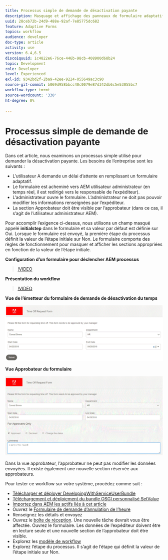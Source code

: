 ```yaml
---
title: Processus simple de demande de désactivation payante
description: Masquage et affichage des panneaux de formulaire adaptatif dans AEM processus
uuid: 28ceb72b-24d9-488e-92af-7e85775dc682
feature: Adaptive Forms
topics: workflow
audience: developer
doc-type: article
activity: use
version: 6.4,6.5
discoiquuid: 1c4822e6-76ce-446b-98cb-408900d68b24
topic: Development
role: Developer
level: Experienced
exl-id: 9342bd2f-2ba9-42ee-9224-055649ac3c90
source-git-commit: b069d958bbcc40c0079e87d342db6c5e53055bc7
workflow-type: tm+mt
source-wordcount: '330'
ht-degree: 0%

---
```


# Processus simple de demande de désactivation payante

Dans cet article, nous examinons un processus simple utilisé pour demander la désactivation payante. Les besoins de l’entreprise sont les suivants :

* L’utilisateur A demande un délai d’attente en remplissant un formulaire adaptatif.
* Le formulaire est acheminé vers AEM utilisateur administrateur (en temps réel, il est redirigé vers le responsable de l’expéditeur).
* L’administrateur ouvre le formulaire. L’administrateur ne doit pas pouvoir modifier les informations renseignées par l’expéditeur.
* La section Approbateur doit être visible par l’approbateur (dans ce cas, il s’agit de l’utilisateur administrateur AEM).

Pour accomplir l’exigence ci-dessus, nous utilisons un champ masqué appelé **initialstep** dans le formulaire et sa valeur par défaut est définie sur Oui. Lorsque le formulaire est envoyé, la première étape du processus définit la valeur de l’étape initiale sur Non. Le formulaire comporte des règles de fonctionnement pour masquer et afficher les sections appropriées en fonction de la valeur de l’étape initiale.

**Configuration d’un formulaire pour déclencher AEM processus**

>[!VIDEO](https://video.tv.adobe.com/v/28406?quality=9&learn=on)

**Présentation du workflow**

>[!VIDEO](https://video.tv.adobe.com/v/28407?quality=9&learn=on)

**Vue de l’émetteur du formulaire de demande de désactivation du temps**

![initialstep](assets/initialstep.gif)

**Vue Approbateur du formulaire**

![approverview](assets/approversview.gif)

Dans la vue approbateur, l’approbateur ne peut pas modifier les données envoyées. Il existe également une nouvelle section réservée aux approbateurs.

Pour tester ce workflow sur votre système, procédez comme suit :
* [Télécharger et déployer DevelopingWithServiceUserBundle](/help/forms/assets/common-osgi-bundles/DevelopingWithServiceUser.jar)
* [Téléchargement et déploiement du bundle OSGI personnalisé SetValue](/help/forms/assets/common-osgi-bundles/SetValueApp.core-1.0-SNAPSHOT.jar)
* [Importez dans AEM les actifs liés à cet article](assets/helpxworkflow.zip)
* Ouvrez le [Formulaire de demande d’annulation de l’heure](http://localhost:4502/content/dam/formsanddocuments/helpx/timeoffrequestform/jcr:content?wcmmode=disabled)
* Renseignez les détails et envoyez
* Ouvrez le [boîte de réception](http://localhost:4502/mnt/overlay/cq/inbox/content/inbox.html). Une nouvelle tâche devrait vous être affectée. Ouvrez le formulaire. Les données de l’expéditeur doivent être en lecture seule et une nouvelle section de l’approbateur doit être visible.
* Explorez les [modèle de workflow](http://localhost:4502/editor.html/conf/global/settings/workflow/models/helpxworkflow.html)
* Explorez l’étape du processus. Il s’agit de l’étape qui définit la valeur de l’étape initiale sur Non.
